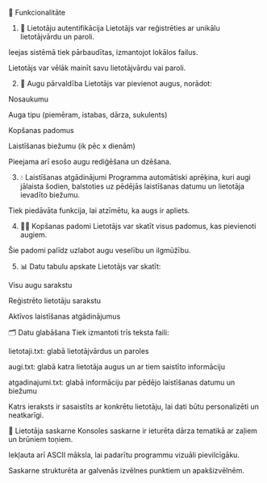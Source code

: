 🔧 Funkcionalitāte
1. 🔐 Lietotāju autentifikācija
Lietotājs var reģistrēties ar unikālu lietotājvārdu un paroli.

Ieejas sistēmā tiek pārbaudītas, izmantojot lokālos failus.

Lietotājs var vēlāk mainīt savu lietotājvārdu vai paroli.

2. 🌱 Augu pārvaldība
Lietotājs var pievienot augus, norādot:

Nosaukumu

Auga tipu (piemēram, istabas, dārza, sukulents)

Kopšanas padomus

Laistīšanas biežumu (ik pēc x dienām)

Pieejama arī esošo augu rediģēšana un dzēšana.

3. 💧 Laistīšanas atgādinājumi
Programma automātiski aprēķina, kuri augi jālaista šodien, balstoties uz pēdējās laistīšanas datumu un lietotāja ievadīto biežumu.

Tiek piedāvāta funkcija, lai atzīmētu, ka augs ir apliets.

4. 🧑‍🌾 Kopšanas padomi
Lietotājs var skatīt visus padomus, kas pievienoti augiem.

Šie padomi palīdz uzlabot augu veselību un ilgmūžību.

5. 📊 Datu tabulu apskate
Lietotājs var skatīt:

Visu augu sarakstu

Reģistrēto lietotāju sarakstu

Aktīvos laistīšanas atgādinājumus

🗂️ Datu glabāšana
Tiek izmantoti trīs teksta faili:

lietotaji.txt: glabā lietotājvārdus un paroles

augi.txt: glabā katra lietotāja augus un ar tiem saistīto informāciju

atgadinajumi.txt: glabā informāciju par pēdējo laistīšanas datumu un biežumu

Katrs ieraksts ir sasaistīts ar konkrētu lietotāju, lai dati būtu personalizēti un neatkarīgi.

🎨 Lietotāja saskarne
Konsoles saskarne ir ieturēta dārza tematikā ar zaļiem un brūniem toņiem.

Iekļauta arī ASCII māksla, lai padarītu programmu vizuāli pievilcīgāku.

Saskarne strukturēta ar galvenās izvēlnes punktiem un apakšizvēlnēm.